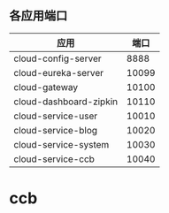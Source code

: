 ## 各应用端口

应用|端口
---|---
|cloud-config-server|8888|
|cloud-eureka-server|10099|
|cloud-gateway|10100|
|cloud-dashboard-zipkin|10110|
|cloud-service-user|10010|
|cloud-service-blog|10020|
|cloud-service-system|10030|
|cloud-service-ccb|10040|

# ccb
